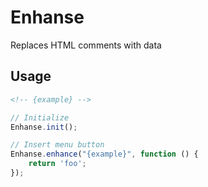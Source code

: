# Enhanse
Replaces HTML comments with data

## Usage
```html
<!-- {example} -->
```

```js
// Initialize
Enhanse.init();

// Insert menu button
Enhanse.enhance("{example}", function () {
    return 'foo';
});
```
